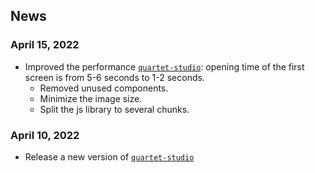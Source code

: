 ## News

### April 15, 2022
- Improved the performance [`quartet-studio`](https://github.com/chinese-quartet/quartet-studio/commit/121c2bf46177e26e885053cd67adbd8ced15eeea): opening time of the first screen is from 5-6 seconds to 1-2 seconds.
  - Removed unused components.
  - Minimize the image size.
  - Split the js library to several chunks.

### April 10, 2022
- Release a new version of [`quartet-studio`](https://github.com/chinese-quartet/quartet-studio/commit/0c6df963286c386608b991df53e2305300558eff)